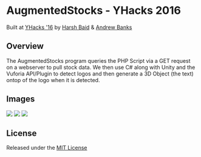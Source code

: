 # AugmentedStocks - YHacks 2016
Built at [YHacks '16](http://www.yhack.org/) by [Harsh Baid](http://harshbaid.com) & [Andrew Banks](https://github.com/andrewbanks17)

## Overview ##
The AugmentedStocks program queries the PHP Script via a GET request on a webserver to pull stock data. We then use C# along with Unity and the Vuforia API/Plugin to detect logos and then generate a 3D Object (the text) ontop of the logo when it is detected.

## Images ##
<img src="https://github.com/Blackglade/YHacks16-AugmentedStocks/blob/master/Media/1.JPG" style="max-width:40%">
<img src="https://github.com/Blackglade/YHacks16-AugmentedStocks/blob/master/Media/2.JPG" style="max-width:40%">
<img src="https://github.com/Blackglade/YHacks16-AugmentedStocks/blob/master/Media/3.JPG" style="max-width:40%">


## License ##
Released under the [MIT License](https://github.com/Blackglade/YHacks16-AugmentedStocks/blob/master/LICENSE)
